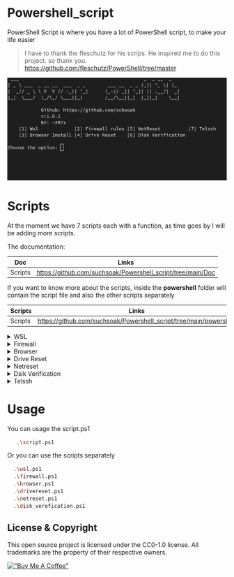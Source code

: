 # Powershell_script

PowerShell Script is where you have a lot of PowerShell script, to make your life easier

> I have to thank the fleschutz for his scrips. He inspired me to do this project. so thank you.
>  https://github.com/fleschutz/PowerShell/tree/master

<p align="center">
  <img src="https://github.com/suchsoak/Powershell_script/blob/main/Doc/images/powershell_script.png" alt="powershell.png">
</p>

# Scripts

At the moment we have 7 scripts each with a function, as time goes by I will be adding more scripts. 

The documentation:

| Doc |  Links |
| ------ | ------ |
|  Scripts | https://github.com/suchsoak/Powershell_script/tree/main/Doc    

If you want to know more about the scripts, inside the **powershell** folder will contain the script file and also the other scripts separately

| Scripts |  Links |
| ------ | ------ |
|  Scripts | https://github.com/suchsoak/Powershell_script/tree/main/powershell    

<details>
 
<summary>WSL</summary>

# WSL

This script will install wsl 2 on windows plus ubuntu, debian and etc...

```sh
         ___            _          _  _ 
        |_ _| _ _   ___| |_  __ _ | || |
         | | | ' \ (_-/|  _|/ _` || || |
        |___||_||_|/__/ \__|\__/_||_||_|
       
    [*] 1. Ubuntu                [*] 2. Debian
    [*] 3. Kali Linux            [*] 4. Arch Linux
    [*] 5. Opensuse              [*] 6. Oracle 
    [*] 7. Everything            [*] 8. No install
```

The documentation:

| Doc |  Links |
| ------ | ------ |
|  WSL | https://github.com/suchsoak/Powershell_script/blob/main/Doc/wsl.md  

</details>

<details>
 
<summary>Firewall</summary>

# Firewall

The firewall will place rules in your windows firewall

```sh
 ___  ___                           _  _ 
| __||_ _| _ _  ___  _ __ __  __ _ | || |
| _|  | | | '_|/ -_) \ V  V // _` || || |
|_|  |___||_|  \___|  \_/\_/ \__/_||_||_|

    Github: https://github.com/schsoak
    BY: ~#M?x
```

The documentation:

| Doc |  Links |
| ------ | ------ |
|  FIrewall | https://github.com/suchsoak/Powershell_script/blob/main/Doc/Firewall.md 

</details>

<details>
 
<summary>Browser</summary>

# Browser

```sh
___                                  
| _ ) _ _  ___  _ __ __  ___ ___  _ _ 
| _ \| '_|/ _ \ \ V  V /(_-// -_)| '_|
|___/|_|  \___/  \_/\_/ /__/\___||_|  
Github: https://github.com/schsoak
BY: ~#M?x
```

This script will install browsers like firefox, brave and chrome on your windows

```sh
    ___            _          _  _ 
   |_ _| _ _   ___| |_  __ _ | || |
    | | | ' \ (_-/|  _|/ _` || || |
   |___||_||_|/__/ \__|\__/_||_||_|  

    [*] 1. Brave   [*] 2. Firefox   [*] 5. All
    [*] 3. Chrome  [*] 4. Opera GX

```
The documentation:

| Doc |  Links |
| ------ | ------ |
|  Browser | https://github.com/suchsoak/Powershell_script/blob/main/Doc/Browser.md 

</details>

<details>
 
<summary>Drive Reset</summary>

# Drive Reset

```sh
 ___        _                      ___                _   
|   \  _ _ (_)__ __ ___  ___      | _ \ ___  ___ ___ | |_ 
| |) || '_|| |\ V // -_)(_-/      |   // -_)(_-// -_)|  _|
|___/ |_|  |_| \_/ \___|/__/      |_|_\\___|/__/\___| \__|
Github: https://github.com/schsoak
BY: ~#M?x

```

The drive reset will reset the computer's drives and also do a scan with the dism

The documentation:

| Doc |  Links |
| ------ | ------ |
|  Drive Reset | https://github.com/suchsoak/Powershell_script/blob/main/Doc/drivereset.md

</details>


<details>
 
<summary>Netreset</summary>

# Netreset

```sh
 _  _       _                       _   
| \| | ___ | |_  _ _  ___  ___ ___ | |_ 
| .  |/ -_)|  _|| '_|/ -_)(_-// -_)|  _|
|_|\_|\___| \__||_|  \___|/__/\___| \__|

Github: https://github.com/schsoak
BY: ~#M?x   

```

The script will reset TCP ports and other system network settings

The Documentation

| Doc |  Links |
| ------ | ------ |
|  Netreset |   https://github.com/suchsoak/Powershell_script/blob/main/Doc/netreset.md


</details>

<details>
 
<summary>Dsik Verification</summary>

# Disk Verification

Disk verification will scan for corrupted files such as the **sfc /scannow** command

```sh
___   _      _                         _   __  _            _    _            
|   \ (_) ___| |__      __ __ ___  _ _ (_) / _|(_) __  __ _ | |_ (_) ___  _ _  
| |) || |(_-/| / /      \ V // -_)| '_|| ||  _|| |/ _|/ _` ||  _|| |/ _ \| ' \ 
|___/ |_|/__/|_\_\       \_/ \___||_|  |_||_|  |_|\__|\__/_| \__||_|\___/|_||_|
Github: https://github.com/schsoak
BY: ~#M?x   

```

The Documentation

| Doc |  Links |
| ------ | ------ |
|  Disk Verification | https://github.com/suchsoak/Powershell_script/blob/main/Doc/disk%20verification.md   


</details>

<details>
 
<summary>Telssh</summary>

# Telssh

```sh
   |          |              |     
    __|   _ \  |   __|   __|  __ \  
    |     __/  | \__ \ \__ \  | | | 
   \__| \___| _| ____/ ____/ _| |_|                                        
    Github: https://github.com/schsoak
    BY: ~#M?x     
```

The script verifies that OpenSSH and Telnet are installed on the Windows system and performs the installation if necessary.

The Documentation

| Doc |  Links |
| ------ | ------ |
|  Telssh | https://github.com/suchsoak/Powershell_script/blob/main/Doc/Telssh.md

</details>


# Usage

You can usage the script.ps1

```sh
   .\script.ps1
```

Or you can use the scripts separately

```sh
  .\wsl.ps1
  .\firewall.ps1
  .\browser.ps1
  .\drivereset.ps1
  .\netreset.ps1
  .\disk_verefication.ps1
```

 License & Copyright
-----------------------
This open source project is licensed under the CC0-1.0 license. All trademarks are the property of their respective owners.

[!["Buy Me A Coffee"](https://www.buymeacoffee.com/assets/img/custom_images/orange_img.png)](https://www.buymeacoffee.com/m100047r)


